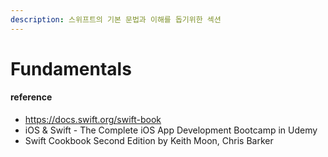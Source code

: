 ```yaml
---
description: 스위프트의 기본 문법과 이해를 돕기위한 섹션
---
```


# Fundamentals

#### reference

* https://docs.swift.org/swift-book
* iOS & Swift - The Complete iOS App Development Bootcamp in Udemy
* Swift Cookbook Second Edition by Keith Moon, Chris Barker
